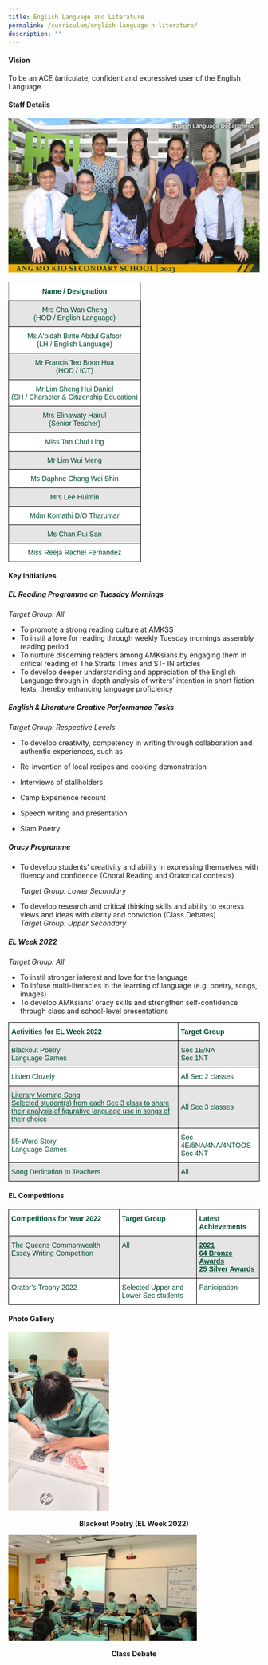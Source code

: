 ```yaml
---
title: English Language and Literature
permalink: /curriculum/english-language-n-literature/
description: ""
---
```

#### Vision

To be an ACE (articulate, confident and expressive) user of the English Language

#### Staff Details

![English Language](/images/2023%20Department%20photos/english%20language%20department%201.jpg)

<style type="text/css">
.tg  {border-collapse:collapse;border-spacing:0;}
.tg td{border-color:black;border-style:solid;border-width:1px;font-family:Arial, sans-serif;font-size:14px;
  overflow:hidden;padding:10px 5px;word-break:normal;}
.tg th{border-color:black;border-style:solid;border-width:1px;font-family:Arial, sans-serif;font-size:14px;
  font-weight:normal;overflow:hidden;padding:10px 5px;word-break:normal;}
.tg .tg-mwbt{background-color:#FFF;border-color:inherit;color:#004D2E;font-weight:bold;text-align:center;vertical-align:middle}
.tg .tg-t70x{background-color:#E5E5E5;color:#004D2E;text-align:center;vertical-align:top}
.tg .tg-fi1r{background-color:#FFF;color:#004D2E;text-align:center;vertical-align:top}
.tg .tg-wpup{background-color:#FFF;color:#004D2E;text-align:center;vertical-align:middle}
.tg .tg-bapb{background-color:#E5E5E5;color:#004D2E;text-align:center;vertical-align:middle}
</style>
<table class="tg">
<thead>
  <tr>
    <th class="tg-mwbt"><span style="font-weight:700">Name / Designation</span></th>
  </tr>
</thead>
<tbody>
  <tr>
    <td class="tg-t70x"><span style="font-weight:400;color:#004D2E">Mrs Cha Wan Cheng</span><br><span style="font-weight:400;color:#004D2E">(HOD / English Language)</span></td>
  </tr>
  <tr>
    <td class="tg-fi1r"><span style="font-weight:400;color:#004D2E">Ms A'bidah Binte Abdul Gafoor</span><br><span style="font-weight:400;color:#004D2E">(LH / English Language)</span></td>
  </tr>
  <tr>
    <td class="tg-t70x"><span style="font-weight:400;color:#004D2E">Mr Francis Teo Boon Hua</span><br><span style="font-weight:400;color:#004D2E">(HOD / ICT)</span></td>
  </tr>
  <tr>
    <td class="tg-fi1r"><span style="font-weight:400;color:#004D2E">Mr Lim Sheng Hui Daniel</span><br><span style="font-weight:400;color:#004D2E">(SH / Character &amp; Citizenship Education)</span></td>
  </tr>
  <tr>
    <td class="tg-t70x"><span style="font-weight:400;color:#004D2E">Mrs Elinawaty Hairul</span><br><span style="font-weight:400;color:#004D2E">(Senior Teacher)</span></td>
  </tr>
  <tr>
    <td class="tg-wpup">Miss Tan Chui Ling</td>
  </tr>
  <tr>
    <td class="tg-bapb">Mr Lim Wui Meng</td>
  </tr>
 
  <tr>
    <td class="tg-wpup">Ms Daphne Chang Wei Shin</td>
  </tr>
  <tr>
    <td class="tg-bapb">Mrs Lee Huimin</td>
  </tr>
  <tr>
    <td class="tg-wpup">Mdm Komathi D/O Tharumar</td>
  </tr>
  <tr>
    <td class="tg-bapb">Ms Chan Pui San</td>
  </tr>
  <tr>
    <td class="tg-wpup">Miss Reeja Rachel Fernandez</td>
  </tr>
</tbody>
</table>

#### Key Initiatives

##### **EL Reading Programme on Tuesday Mornings**

_Target Group: All_

  

*   To promote a strong reading culture at AMKSS
*   To instil a love for reading through weekly Tuesday mornings assembly reading period
*   To nurture discerning readers among AMKsians by engaging them in critical reading of The Straits Times and ST- IN articles
*   To develop deeper understanding and appreciation of the English Language through in-depth analysis of writers’ intention in short fiction texts, thereby enhancing language proficiency

  

##### **English &amp; Literature Creative Performance Tasks**

_Target Group: Respective Levels_

  

*   To develop creativity, competency in writing through collaboration and authentic experiences, such as

*   Re-invention of local recipes and cooking demonstration
*   Interviews of stallholders
*   Camp Experience recount
*   Speech writing and presentation
*   Slam Poetry

  

##### **Oracy Programme**

  

*   To develop students’ creativity and ability in expressing themselves with fluency and confidence (Choral Reading and Oratorical contests)
    
    _Target Group: Lower Secondary_
    

*   To develop research and critical thinking skills and ability to express views and ideas with clarity and conviction (Class Debates)<br> _Target Group: Upper Secondary_
    

  

##### **EL Week 2022**

_Target Group: All_

  

*   To instil stronger interest and love for the language
*   To infuse multi-literacies in the learning of language (e.g. poetry, songs, images)
*   To develop AMKsians’ oracy skills and strengthen self-confidence through class and school-level presentations

<style type="text/css">
.tg  {border-collapse:collapse;border-spacing:0;}
.tg td{border-color:black;border-style:solid;border-width:1px;font-family:Arial, sans-serif;font-size:14px;
  overflow:hidden;padding:10px 5px;word-break:normal;}
.tg th{border-color:black;border-style:solid;border-width:1px;font-family:Arial, sans-serif;font-size:14px;
  font-weight:normal;overflow:hidden;padding:10px 5px;word-break:normal;}
.tg .tg-m9vb{background-color:#E5E5E5;color:#004D2E;text-align:left;text-decoration:underline;vertical-align:top}
.tg .tg-24tc{background-color:#FFF;color:#004D2E;font-weight:bold;text-align:left;vertical-align:top}
.tg .tg-60xp{background-color:#E5E5E5;color:#004D2E;text-align:left;vertical-align:middle}
.tg .tg-xar3{background-color:#FFF;color:#004D2E;text-align:left;vertical-align:middle}
</style>
<table class="tg">
<thead>
  <tr>
    <th class="tg-24tc">Activities for EL Week 2022<br></th>
    <th class="tg-24tc">Target Group<br></th>
  </tr>
</thead>
<tbody>
  <tr>
    <td class="tg-60xp">Blackout Poetry<br>Language Games<br></td>
    <td class="tg-60xp">Sec 1E/NA<br>Sec 1NT<br></td>
  </tr>
  <tr>
    <td class="tg-xar3">Listen Clozely<br></td>
    <td class="tg-xar3">All Sec 2 classes<br></td>
  </tr>
  <tr>
    <td class="tg-m9vb">Literary Morning Song<br>Selected student(s) from each Sec 3 class to share their analysis of figurative language use in songs of their choice<br></td>
    <td class="tg-60xp">All Sec 3 classes<br></td>
  </tr>
  <tr>
    <td class="tg-xar3">55-Word Story<br>Language Games<br></td>
    <td class="tg-xar3">Sec 4E/5NA/4NA/4NTOOS<br>Sec 4NT<br></td>
  </tr>
  <tr>
    <td class="tg-60xp">Song Dedication to Teachers<br></td>
    <td class="tg-60xp">All</td>
  </tr>
</tbody>
</table>

#### EL Competitions

<style type="text/css">
.tg  {border-collapse:collapse;border-spacing:0;}
.tg td{border-color:black;border-style:solid;border-width:1px;font-family:Arial, sans-serif;font-size:14px;
  overflow:hidden;padding:10px 5px;word-break:normal;}
.tg th{border-color:black;border-style:solid;border-width:1px;font-family:Arial, sans-serif;font-size:14px;
  font-weight:normal;overflow:hidden;padding:10px 5px;word-break:normal;}
.tg .tg-xsva{background-color:#E5E5E5;color:#004D2E;font-weight:bold;text-align:left;text-decoration:underline;vertical-align:top}
.tg .tg-nlyn{background-color:#FFF;color:#004D2E;text-align:left;vertical-align:top}
.tg .tg-24tc{background-color:#FFF;color:#004D2E;font-weight:bold;text-align:left;vertical-align:top}
.tg .tg-didf{background-color:#E5E5E5;color:#004D2E;text-align:left;vertical-align:top}
</style>
<table class="tg">
<thead>
  <tr>
    <th class="tg-24tc">Competitions for Year 2022<br></th>
    <th class="tg-24tc">Target Group<br></th>
    <th class="tg-24tc">Latest Achievements<br></th>
  </tr>
</thead>
<tbody>
  <tr>
    <td class="tg-didf">The Queens Commonwealth Essay Writing Competition<br></td>
    <td class="tg-didf">All<br></td>
    <td class="tg-xsva">2021<br>64 Bronze Awards<br>25 Silver Awards<br></td>
  </tr>
  <tr>
    <td class="tg-nlyn">Orator’s Trophy 2022<br></td>
    <td class="tg-nlyn">Selected Upper and Lower Sec students<br></td>
    <td class="tg-nlyn">Participation</td>
  </tr>
</tbody>
</table>

#### Photo Gallery

<style>  
img {  
  display: block;  
  margin-left: auto;  
  margin-right: auto;  
}  
</style>  
<img src="/images/Blackout%20Poetry%20(EL%20Week%202022).jpeg" alt="Blackout Poetry (EL Week 2022)" style="width:40%;">  
  


<p style="text-align:center;"> <strong>Blackout Poetry (EL Week 2022)</strong></p>

<style>  
img {  
  display: block;  
  margin-left: auto;  
  margin-right: auto;  
}  
</style>  
<img src="/images/Class%20Debate.jpeg" alt="Class Debate" style="width:75%;">  
  


<p style="text-align:center;"> <strong>Class Debate</strong></p>